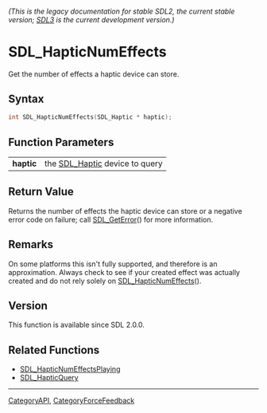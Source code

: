 ###### (This is the legacy documentation for stable SDL2, the current stable version; [SDL3](https://wiki.libsdl.org/SDL3/) is the current development version.)
# SDL_HapticNumEffects

Get the number of effects a haptic device can store.

## Syntax

```c
int SDL_HapticNumEffects(SDL_Haptic * haptic);

```

## Function Parameters

|                |                                              |
| -------------- | -------------------------------------------- |
| **haptic**     | the [SDL_Haptic](SDL_Haptic) device to query |

## Return Value

Returns the number of effects the haptic device can store or a negative
error code on failure; call [SDL_GetError](SDL_GetError)() for more
information.

## Remarks

On some platforms this isn't fully supported, and therefore is an
approximation. Always check to see if your created effect was actually
created and do not rely solely on
[SDL_HapticNumEffects](SDL_HapticNumEffects)().

## Version

This function is available since SDL 2.0.0.

## Related Functions

* [SDL_HapticNumEffectsPlaying](SDL_HapticNumEffectsPlaying)
* [SDL_HapticQuery](SDL_HapticQuery)

----
[CategoryAPI](CategoryAPI), [CategoryForceFeedback](CategoryForceFeedback)


